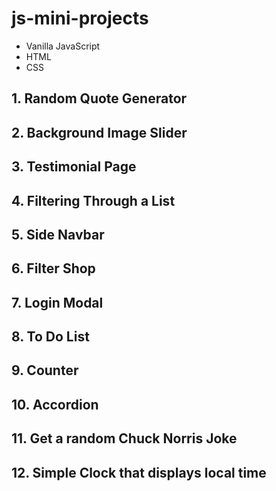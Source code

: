 # js-mini-projects
* Vanilla JavaScript
* HTML
* CSS

## 1. Random Quote Generator

## 2. Background Image Slider

## 3. Testimonial Page

## 4. Filtering Through a List

## 5. Side Navbar

## 6. Filter Shop

## 7. Login Modal

## 8. To Do List

## 9. Counter

## 10. Accordion

## 11. Get a random Chuck Norris Joke

## 12. Simple Clock that displays local time
